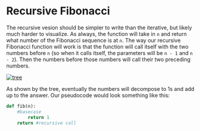 # Recursive Fibonacci
The recursive vesion should be simpler to write than the iterative, but likely much harder to visualize. As always, the function will take in ```n``` and return what number of the Fibonacci sequence is at ```n```. The way our recursive Fibonacci function will work is that the function will call itself with the two numbers before ```n``` (so when it calls itself, the parameters will be ```n - 1``` and ```n - 2```). Then the numbers before those numbers will call their two preceding numbers.

[![tree](https://github.com/haw230/the-anadromi-project/blob/pictures/fib_tree.png)](http://www.dartmouth.edu/~matc/DiscreteMath/IV.1.pdf)

As shown by the tree, eventually the numbers will decompose to 1s and add up to the answer. Our pseudocode would look something like this:
``` python
def fib(n):
    #basecase
        return 1
    return #recursive call
  
